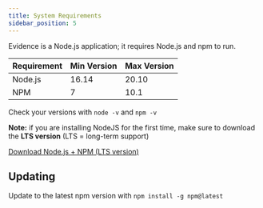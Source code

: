 ```yaml
---
title: System Requirements
sidebar_position: 5
---
```


Evidence is a Node.js application; it requires Node.js and npm to run.

| Requirement | Min Version | Max Version |
| ----------- | ----------- | ----------- |
| Node.js     | 16.14       | 20.10        |
| NPM         | 7           | 10.1        |

Check your versions with `node -v` and `npm -v`

**Note:** if you are installing NodeJS for the first time, make sure to download the **LTS version** (LTS = long-term support)

<a class="external" href="https://nodejs.org/en/download">Download Node.js + NPM (LTS version)</a>

## Updating

Update to the latest npm version with `npm install -g npm@latest`
